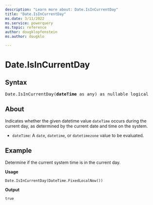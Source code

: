 ```yaml
---
description: "Learn more about: Date.IsInCurrentDay"
title: "Date.IsInCurrentDay"
ms.date: 3/11/2022
ms.service: powerquery
ms.topic: reference
author: dougklopfenstein
ms.author: dougklo

---
```

# Date.IsInCurrentDay

## Syntax

<pre>
Date.IsInCurrentDay(<b>dateTime</b> as any) as nullable logical
</pre>

## About

Indicates whether the given datetime value `dateTime` occurs during the current day, as determined by the current date and time on the system.

- `dateTime`: A `date`, `datetime`, or `datetimezone` value to be evaluated.

## Example

Determine if the current system time is in the current day.

**Usage**

```powerquery-m
Date.IsInCurrentDay(DateTime.FixedLocalNow())
```

**Output**

`true`
